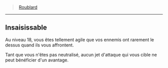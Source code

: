 ﻿---
!ClassFeatureItem
Id: rogue_hd.md#insaisissable
ParentLink: rogue_hd.md#roublard
Name: Insaisissable
ParentName: Roublard
NameLevel: 2
Attributes:
  Name: Insaisissable
  Markdown: >+
    ## <!--Name-->Insaisissable<!--/Name-->


    Au niveau 18, vous êtes tellement agile que vos ennemis ont rarement le dessus quand ils vous affrontent.


    Tant que vous n'êtes pas neutralisé, aucun jet d'attaque qui vous cible ne peut bénéficier d'un avantage.

  Description: >+
    Au niveau 18, vous êtes tellement agile que vos ennemis ont rarement le dessus quand ils vous affrontent.


    Tant que vous n'êtes pas neutralisé, aucun jet d'attaque qui vous cible ne peut bénéficier d'un avantage.

AttributesDictionary: >+
  Name: Insaisissable

  Markdown: >+

    ## <!--Name-->Insaisissable<!--/Name-->





    Au niveau 18, vous êtes tellement agile que vos ennemis ont rarement le dessus quand ils vous affrontent.





    Tant que vous n'êtes pas neutralisé, aucun jet d'attaque qui vous cible ne peut bénéficier d'un avantage.



  Description: >+

    Au niveau 18, vous êtes tellement agile que vos ennemis ont rarement le dessus quand ils vous affrontent.





    Tant que vous n'êtes pas neutralisé, aucun jet d'attaque qui vous cible ne peut bénéficier d'un avantage.



Description: >+
  Au niveau 18, vous êtes tellement agile que vos ennemis ont rarement le dessus quand ils vous affrontent.


  Tant que vous n'êtes pas neutralisé, aucun jet d'attaque qui vous cible ne peut bénéficier d'un avantage.

---
> [Roublard](hd_rogue.md)

---

## Insaisissable

Au niveau 18, vous êtes tellement agile que vos ennemis ont rarement le dessus quand ils vous affrontent.

Tant que vous n'êtes pas neutralisé, aucun jet d'attaque qui vous cible ne peut bénéficier d'un avantage.

